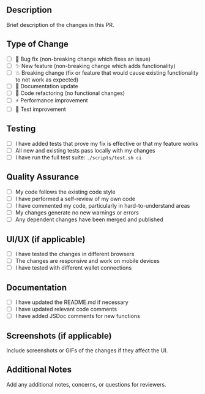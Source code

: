 ## Description

Brief description of the changes in this PR.

## Type of Change

- [ ] 🐛 Bug fix (non-breaking change which fixes an issue)
- [ ] ✨ New feature (non-breaking change which adds functionality)
- [ ] 💥 Breaking change (fix or feature that would cause existing functionality to not work as expected)
- [ ] 📝 Documentation update
- [ ] 🧹 Code refactoring (no functional changes)
- [ ] ⚡ Performance improvement
- [ ] 🧪 Test improvement

## Testing

- [ ] I have added tests that prove my fix is effective or that my feature works
- [ ] All new and existing tests pass locally with my changes
- [ ] I have run the full test suite: `./scripts/test.sh ci`

## Quality Assurance

- [ ] My code follows the existing code style
- [ ] I have performed a self-review of my own code
- [ ] I have commented my code, particularly in hard-to-understand areas
- [ ] My changes generate no new warnings or errors
- [ ] Any dependent changes have been merged and published

## UI/UX (if applicable)

- [ ] I have tested the changes in different browsers
- [ ] The changes are responsive and work on mobile devices
- [ ] I have tested with different wallet connections

## Documentation

- [ ] I have updated the README.md if necessary
- [ ] I have updated relevant code comments
- [ ] I have added JSDoc comments for new functions

## Screenshots (if applicable)

Include screenshots or GIFs of the changes if they affect the UI.

## Additional Notes

Add any additional notes, concerns, or questions for reviewers. 